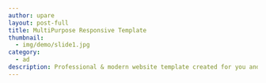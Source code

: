 ```yaml
---
author: upare
layout: post-full
title: MultiPurpose Responsive Template
thumbnail: 
  - img/demo/slide1.jpg
category:
  - ad
description: Professional & modern website template created for you and your business prosperity. Build a top-notch business website in no time! 
---
```

